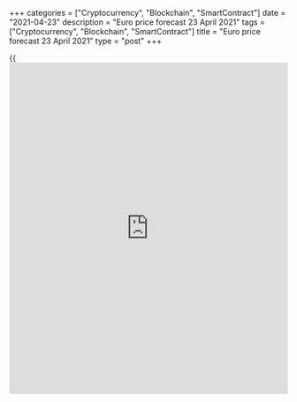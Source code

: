 +++
categories = ["Cryptocurrency", "Blockchain", "SmartContract"]
date = "2021-04-23"
description = "Euro price forecast 23 April 2021"
tags = ["Cryptocurrency", "Blockchain", "SmartContract"]
title = "Euro price forecast 23 April 2021"
type = "post"
+++

{{<iframe id="large-banner" src="https://www.bounty.group/#slide=14.0" width="100%" height="600" scrolling="no" style="border: 0px solid rgb(216, 221, 230); border-radius: 3px;">}}

2021-04-23

2021-04-23

Euro lands on solid ground. Forecast as of 23.04.2021Dmitri Demidenko

Unlike the euro-area economy, which has not yet recovered after the
pandemic, the euro seems to have stabilized. Markets are rising on the
expectations, which affects the [EURUSD][1]. Let us discuss the Forex
outlook and make up a trading plan.

## Weekly euro fundamental forecast

Christine Lagarde’s willingness to keep interest rates and coronavirus
stimulus unchanged made the [EURUSD][1] bulls step back but didn’t
discourage them from buying the euro. The price drop to the bottom of
figure 20 is immediately bought out, which signals a dramatic change in
[investor](https://www.fintechee.com/tutorial-for-forex-trading/investor-mode/) sentiment compared to March. Although ECB insists that the
euro-area economy needs support, its rebound will make the central bank
correct monetary [policy](https://www.fintechee.com/policy/).

According to Lagarde, the euro-area economy still has a long way to go
before it crosses the bridge of the pandemic and lands on solid ground
so that the central bank could start phasing out asset purchases under
the PEPP. Recently, the weekly pace of asset purchases has increased
from €14 billion to €17 billion. Before the Governing Council’s meeting,
some analysts expected the ECB hawks to call for phasing out the bond
purchase volumes. Lagarde says this matter is premature to talk about.

### Dynamics of weekly pace of ECB asset purchases under PEPP

 _Source_ _: Wall Street Journal_

The ECB president made two more attempts to discourage the [EURUSD][1]
bulls. She noted that the ECB closely followed the euro exchange rate
and stressed the factors of divergence in monetary [policy](https://www.fintechee.com/policy/) and economic
growth. “But if you look where the Fed is and where we are. And when you
look at expectations in the U.S. and expectations in the euro area. We
are not on the same page”, said Lagarde. This phrase can be taken as a
hint that the European Central Bank will begin to phase out stimulus
later than the Federal Reserve since the euro-area economy lags behind
the US one. JP Morgan estimates that the European GDP will grow by 6% in
the second quarter, after a 1% drop in the first. For the US, the growth
expectations for the same periods are + 10% and + 5%.

Of course, Christine Lagarde did her best to discourage the [EURUSD][1]
bulls. Moreover, the euro sellers should have been supported by the
fears of raising the tax rate for wealthy Americans from 20% to 39.6%,
which pressed down the US stock indexes. However, the euro remains
stable, suggesting the trend to be up. Euro buyers just need a new
driver, and one could come up in the next few hours. I mean the release
of the euro-area PMI data. The preliminary PMI estimates for April are
weaker than the actual data for March, but the acceleration of the
vaccine rollouts in the EU could add optimism to both manufacturers and
service providers.

### Weekly [EURUSD][1] trading plan

I believe the [EURUSD][1] bears will hardly take control over the market
unless the US Treasury yields resume growing. Moreover, the US bond
yields should remain under pressure as [investor](https://www.fintechee.com/tutorial-for-forex-trading/investor-mode/)s expect Jerome Powell to
express at the FOMC April meeting the same ideas as Christine Lagarde
did. Powell should suggest that it is preliminary to talk about phasing
out the QE. If so, it is still relevant to buy the euro on the price
rebound from the support levels of $1.199-$1.2 and $1.1935-$1.194. It is
also relevant to enter longs when the price breaks through recent highs.
The rally could start if the report on the euro-area PMI is strong.





## Price chart of EURUSD in real time mode

The content of this article reflects the author’s opinion and does not
necessarily reflect the official position of LiteForex. The material
published on this page is provided for informational purposes only and
should not be considered as the provision of investment advice for the
purposes of Directive 2004/39/EC.

Rate this article:

{{value}}

( {{count}} {{title}} )

   1. my.liteforex.com/trading/chart?symbol=EURUSD&returnUrl=true